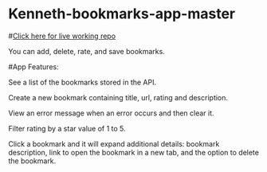 # Kenneth-bookmarks-app-master
#[Click here for live working repo](https://kennethjamison.github.io/Kenneth-bookmarks-app-master/)



You can add, delete, rate, and save bookmarks.


#App Features:

See a list of the bookmarks stored in the API.

Create a new bookmark containing title, url, rating and description.

View an error message when an error occurs and then clear it.

Filter rating by a star value of 1 to 5.

Click a bookmark and it will expand additional details: bookmark description, link to open the bookmark in a new tab, and the option to delete the bookmark.
